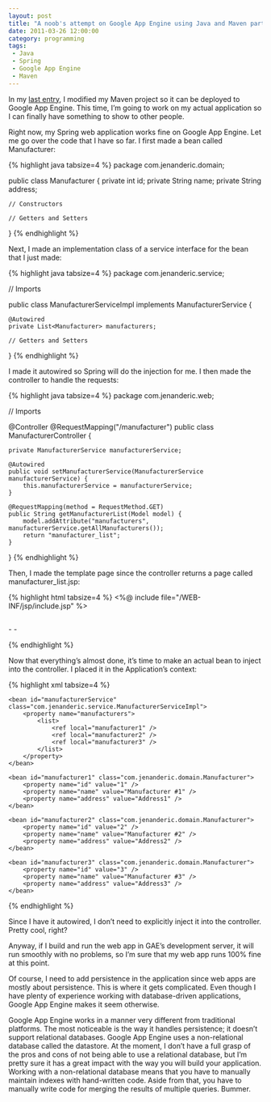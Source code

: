 ```yaml
---
layout: post
title: "A noob's attempt on Google App Engine using Java and Maven part 2"
date: 2011-03-26 12:00:00
category: programming
tags:
 - Java
 - Spring
 - Google App Engine
 - Maven
---
```


In my [last entry](http://terenceponce.github.com/2011/03/12/a-noobs-attempt-on-google-app-engine-using-java-and-maven/), I modified my Maven project so it can be deployed to Google App Engine. This time, I’m going to work on my actual application so I can finally have something to show to other people.

Right now, my Spring web application works fine on Google App Engine. Let me go over the code that I have so far. I first made a bean called Manufacturer:

{% highlight java tabsize=4 %}
package com.jenanderic.domain;

public class Manufacturer {
	private int id;
	private String name;
	private String address;

	// Constructors

	// Getters and Setters
}
{% endhighlight %}

Next, I made an implementation class of a service interface for the bean that I just made:

{% highlight java tabsize=4 %}
package com.jenanderic.service;

// Imports

public class ManufacturerServiceImpl implements ManufacturerService {

	@Autowired
	private List<Manufacturer> manufacturers;

	// Getters and Setters
}
{% endhighlight %}

I made it autowired so Spring will do the injection for me. I then made the controller to handle the requests:

{% highlight java tabsize=4 %}
package com.jenanderic.web;

// Imports

@Controller
@RequestMapping("/manufacturer")
public class ManufacturerController {

	private ManufacturerService manufacturerService;

	@Autowired
	public void setManufacturerService(ManufacturerService manufacturerService) {
		this.manufacturerService = manufacturerService;
	}

	@RequestMapping(method = RequestMethod.GET)
	public String getManufacturerList(Model model) {
		model.addAttribute("manufacturers", manufacturerService.getAllManufacturers());
		return "manufacturer_list";
	}
}
{% endhighlight %}

Then, I made the template page since the controller returns a page called manufacturer_list.jsp:

{% highlight html tabsize=4 %}
<%@ include file="/WEB-INF/jsp/include.jsp" %>

<html>
	<head>
		<title><spring:message code="manufacturer.title" /></title>
	</head>
	<body>
		<h2><spring:message code="manufacturer.heading" /></h2>
		<c:forEach items="${manufacturers}" var="manufacturer">
			<p><c:out value="${manufacturer.id}"/> -
			<c:out value="${manufacturer.name}"/> - <c:out value="${manufacturer.address}"/></p>
		</c:forEach>
	</body>
</html>
{% endhighlight %}

Now that everything’s almost done, it’s time to make an actual bean to inject into the controller. I placed it in the Application’s context:

{% highlight xml tabsize=4 %}
<?xml version="1.0" encoding="UTF-8"?>

<beans xmlns="http://www.springframework.org/schema/beans"
	xmlns:xsi="http://www.w3.org/2001/XMLSchema-instance"
	xmlns:context="http://www.springframework.org/schema/context"
	xsi:schemaLocation="http://www.springframework.org/schema/beans
	http://www.springframework.org/schema/beans/spring-beans-3.0.xsd
	http://www.springframework.org/schema/context
	http://www.springframework.org/schema/context/spring-context-3.0.xsd">

	<bean id="manufacturerService" class="com.jenanderic.service.ManufacturerServiceImpl">
		<property name="manufacturers">
			<list>
				<ref local="manufacturer1" />
				<ref local="manufacturer2" />
				<ref local="manufacturer3" />
			</list>
		</property>
	</bean>

	<bean id="manufacturer1" class="com.jenanderic.domain.Manufacturer">
		<property name="id" value="1" />
		<property name="name" value="Manufacturer #1" />
		<property name="address" value="Address1" />
	</bean>

	<bean id="manufacturer2" class="com.jenanderic.domain.Manufacturer">
		<property name="id" value="2" />
		<property name="name" value="Manufacturer #2" />
		<property name="address" value="Address2" />
	</bean>

	<bean id="manufacturer3" class="com.jenanderic.domain.Manufacturer">
		<property name="id" value="3" />
		<property name="name" value="Manufacturer #3" />
		<property name="address" value="Address3" />
	</bean>

</beans>
{% endhighlight %}

Since I have it autowired, I don’t need to explicitly inject it into the controller. Pretty cool, right?

Anyway, if I build and run the web app in GAE’s development server, it will run smoothly with no problems, so I’m sure that my web app runs 100% fine at this point.

Of course, I need to add persistence in the application since web apps are mostly about persistence. This is where it gets complicated. Even though I have plenty of experience working with database-driven applications, Google App Engine makes it seem otherwise.

Google App Engine works in a manner very different from traditional platforms. The most noticeable is the way it handles persistence; it doesn’t support relational databases. Google App Engine uses a non-relational database called the datastore. At the moment, I don’t have a full grasp of the pros and cons of not being able to use a relational database, but I’m pretty sure it has a great impact with the way you will build your application. Working with a non-relational database means that you have to manually maintain indexes with hand-written code. Aside from that, you have to manually write code for merging the results of multiple queries. Bummer.

